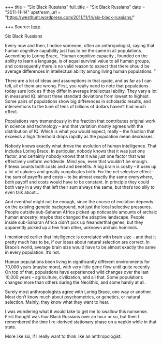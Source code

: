 +++
title = "Six Black Russians"
full_title = "Six Black Russians"
date = "2011-11-14"
upstream_url = "https://westhunt.wordpress.com/2011/11/14/six-black-russians/"

+++
Source: [here](https://westhunt.wordpress.com/2011/11/14/six-black-russians/).

Six Black Russians

Every now and then, I notice someone, often an anthropologist, saying
that human cognitive capability just has to be the same in all
populations. According to Loring Brace, “Human cognitive capacity ,
founded on the ability to learn a language, is of equal survival value
to all human groups, and consequently there is no valid reason to expect
that there should be average differences in intellectual ability among
living human populations. ”

There are a lot of ideas and assumptions in that quote, and as far as I
can tell, all of them are wrong. First, you really need to note that
populations today sure look as if they differ in average intellectual
ability. They vary a lot in measured IQ: almost three standard
deviations from lowest to highest. Some pairs of populations show big
differences in scholastic results, and interventions to the tune of tens
of billions of dollars haven’t had much effect.

Populations vary tremendously in the fraction that contributes original
work in science and technology – and that variation mostly agrees with
the distribution of IQ. Which is what you would expect, really – the
fraction that exceeds a high threshold drops rapidly as the population
mean decreases.

Nobody knows exactly what drove the evolution of human intelligence.
That includes Loring Brace. In particular, nobody knows that it was
just one factor, and certainly nobody knows that it was just one factor
that was effectively uniform worldwide. Mind you, even that wouldn’t
be enough. Fitness counts both costs and and benefits. A big brain is
costly – it uses up a lot of calories and greatly complicates birth. For
the net selective effect – the sum of payoffs and costs – to be almost
exactly the same everywhere, both payoff and costs would have to be
constant. In principle they could both vary in a way that left their sum
always the same, but that’s too silly to even talk about…

And even*that* might not be enough, since the course of evolution
depends on the existing genetic background, not just the local selective
pressures. People outside sub-Saharan Africa picked up noticeable
amounts of archaic human ancestry: maybe that changed the adaptive
landscape. People inside sub-Saharan Africa didn’t pick up Neanderthal
genes, but they apparently picked up a few from other, unknown archaic
hominids.

I mentioned earlier that intelligence is correlated with brain size –
and that it pretty much has to be, if our ideas about natural
selection are correct.  In Brace’s world, average brain size would
have to be almost exactly the same in every population. It’s not.

Human populations been living in significantly different environments
for 70,000 years (maybe more), with very little gene flow until quite
recently. On top of that, populations have experienced wild changes
over the last 10,000 years – agriculture, civilization, and all that.
Some populations changed more than others during the Neolithic, and some
hardly at all.

Surely most anthropologists agree with Loring Brace, one way or
another. Most don’t know much about psychometrics, or genetics, or
natural selection. Mainly, they know what they want to hear.

I was wondering what it would take to get me to swallow this nonsense.
First thought was four Black Russians over an hour or so, but then I
remembered the time I re-derived stationary phase on a napkin while in
that state.

More like six, if I really want to think like an anthropologist.













